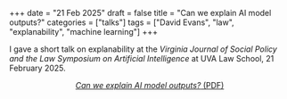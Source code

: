 +++
date = "21 Feb 2025"
draft = false
title = "Can we explain AI model outputs?"
categories = ["talks"]
tags = ["David Evans", "law", "explanability", "machine learning"]
+++

I gave a short talk on explanability at the _Virginia Journal of Social Policy and the Law Symposium on Artificial Intelligence_ at UVA Law School, 21 February 2025.
<center>

[_Can we explain AI model outputs?_ (PDF)](https://www.dropbox.com/scl/fi/pnkhi9a8iqx797tp468ic/ailaw-symposium.pdf?rlkey=ahzw9ka13335b7odvpaap0jkp&dl=0)

</center>